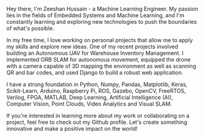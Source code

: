 Hey there, I'm Zeeshan Hussain - a Machine Learning Engineer. My passion lies in the fields of Embedded Systems and Machine Learning, and I'm constantly learning and exploring new technologies to push the boundaries of what's possible.

In my free time, I love working on personal projects that allow me to apply my skills and explore new ideas. One of my recent projects involved building an Autonomous UAV for Warehouse Inventory Management. I implemented ORB SLAM for autonomous movement, equipped the drone with a camera capable of 3D mapping the environment as well as scanning QR and bar codes, and used Django to build a robust web application.

I have a strong foundation in Python, Numpy, Pandas, Matplotlib, Keras, Scikit-Learn, Arduino, Raspberry Pi, ROS, Gazebo, OpenCV, FreeRTOS, Verilog, FPGA, MATLAB, Deep Learning, Artificial Intelligence (AI), Computer Vision, Point Clouds, Video Analytics and Visual SLAM.

If you're interested in learning more about my work or collaborating on a project, feel free to check out my Github profile. Let's create something innovative and make a positive impact on the world!

<!---
Zeeshanzt/Zeeshanzt is a ✨ special ✨ repository because its `README.md` (this file) appears on your GitHub profile.
You can click the Preview link to take a look at your changes.
--->
